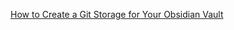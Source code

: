 [How to Create a Git Storage for Your Obsidian Vault](<./How to Create a Git Storage for Your Obsidian Vault.md>)


